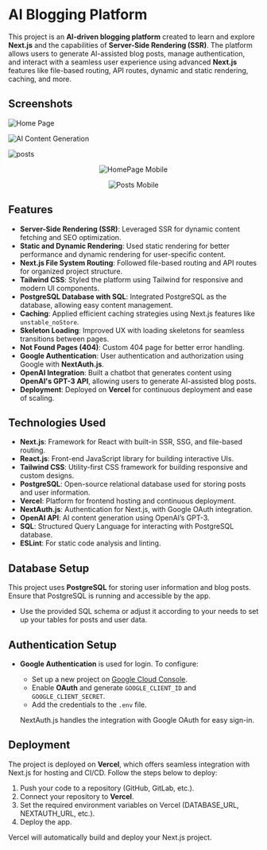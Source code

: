 # AI Blogging Platform

This project is an **AI-driven blogging platform** created to learn and explore **Next.js** and the capabilities of **Server-Side Rendering (SSR)**. The platform allows users to generate AI-assisted blog posts, manage authentication, and interact with a seamless user experience using advanced **Next.js** features like file-based routing, API routes, dynamic and static rendering, caching, and more.

## Screenshots

![Home Page](../screenshots/homepage.png)

![AI Content Generation](../screenshots/post.png)

![posts](../screenshots/posts.png)

<p align="center">
  <img src="../screenshots/homepageMobile.png" alt="HomePage Mobile" />
</p>

<p align="center">
  <img src="../screenshots/postsMobile.png" alt="Posts Mobile" />
</p>

## Features

- **Server-Side Rendering (SSR)**: Leveraged SSR for dynamic content fetching and SEO optimization.
- **Static and Dynamic Rendering**: Used static rendering for better performance and dynamic rendering for user-specific content.
- **Next.js File System Routing**: Followed file-based routing and API routes for organized project structure.
- **Tailwind CSS**: Styled the platform using Tailwind for responsive and modern UI components.
- **PostgreSQL Database with SQL**: Integrated PostgreSQL as the database, allowing easy content management.
- **Caching**: Applied efficient caching strategies using Next.js features like `unstable_noStore`.
- **Skeleton Loading**: Improved UX with loading skeletons for seamless transitions between pages.
- **Not Found Pages (404)**: Custom 404 page for better error handling.
- **Google Authentication**: User authentication and authorization using Google with **NextAuth.js**.
- **OpenAI Integration**: Built a chatbot that generates content using **OpenAI's GPT-3 API**, allowing users to generate AI-assisted blog posts.
- **Deployment**: Deployed on **Vercel** for continuous deployment and ease of scaling.

## Technologies Used

- **Next.js**: Framework for React with built-in SSR, SSG, and file-based routing.
- **React.js**: Front-end JavaScript library for building interactive UIs.
- **Tailwind CSS**: Utility-first CSS framework for building responsive and custom designs.
- **PostgreSQL**: Open-source relational database used for storing posts and user information.
- **Vercel**: Platform for frontend hosting and continuous deployment.
- **NextAuth.js**: Authentication for Next.js, with Google OAuth integration.
- **OpenAI API**: AI content generation using OpenAI’s GPT-3.
- **SQL**: Structured Query Language for interacting with PostgreSQL database.
- **ESLint**: For static code analysis and linting.

## Database Setup

This project uses **PostgreSQL** for storing user information and blog posts. Ensure that PostgreSQL is running and accessible by the app.

- Use the provided SQL schema or adjust it according to your needs to set up your tables for posts and user data.

## Authentication Setup

- **Google Authentication** is used for login. To configure:
  - Set up a new project on [Google Cloud Console](https://console.cloud.google.com/).
  - Enable **OAuth** and generate `GOOGLE_CLIENT_ID` and `GOOGLE_CLIENT_SECRET`.
  - Add the credentials to the `.env` file.
  
  NextAuth.js handles the integration with Google OAuth for easy sign-in.

## Deployment

The project is deployed on **Vercel**, which offers seamless integration with Next.js for hosting and CI/CD. Follow the steps below to deploy:

1. Push your code to a repository (GitHub, GitLab, etc.).
2. Connect your repository to **Vercel**.
3. Set the required environment variables on Vercel (DATABASE_URL, NEXTAUTH_URL, etc.).
4. Deploy the app.

Vercel will automatically build and deploy your Next.js project.
